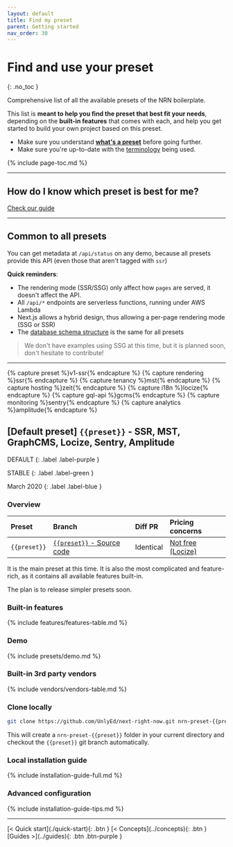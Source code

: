 ```yaml
---
layout: default
title: Find my preset
parent: Getting started
nav_order: 30
---
```


# Find and use your preset
{: .no_toc }

<div class="code-example" markdown="1">
Comprehensive list of all the available presets of the NRN boilerplate.

This list is **meant to help you find the preset that best fit your needs**, depending on the **built-in features** that comes with each,
and help you get started to build your own project based on this preset.

- Make sure you understand [**what's a preset**](../concepts/presets) before going further.
- Make sure you're up-to-date with the [terminology](../reference/terminology) being used.
</div>

{% include page-toc.md %}

---

## How do I know which preset is best for me?

[Check our guide](../concepts/presets#how-do-i-know-which-preset-is-best-for-me)

---

## Common to all presets

You can get metadata at `/api/status` on any demo, because all presets provide this API (even those that aren't tagged with `ssr`)

**Quick reminders**:
- The rendering mode (SSR/SSG) only affect how `pages` are served, it doesn't affect the API.
- All `/api/*` endpoints are serverless functions, running under AWS Lambda
- Next.js allows a hybrid design, thus allowing a per-page rendering mode (SSG or SSR)
- The [database schema structure](../reference/demo-database-structure) is the same for all presets

> We don't have examples using SSG at this time, but it is planned soon, don't hesitate to contribute!

---

{% capture preset %}v1-ssr{% endcapture %}
{% capture rendering %}ssr{% endcapture %}
{% capture tenancy %}mst{% endcapture %}
{% capture hosting %}zeit{% endcapture %}
{% capture i18n %}locize{% endcapture %}
{% capture gql-api %}gcms{% endcapture %}
{% capture monitoring %}sentry{% endcapture %}
{% capture analytics %}amplitude{% endcapture %}
## **[Default preset]** `{{preset}}` - SSR, MST, GraphCMS, Locize, Sentry, Amplitude

DEFAULT
{: .label .label-purple }

STABLE
{: .label .label-green }

March 2020
{: .label .label-blue }

### Overview

| Preset | Branch | Diff PR | Pricing concerns |
|:--------|:-------|:--------|:-----------------|
| `{{preset}}` | [`{{preset}}` - Source code](https://github.com/UnlyEd/next-right-now/tree/{{preset}}) | Identical | [Not free (Locize)](../reference/vendors) |

It is the main preset at this time.
It is also the most complicated and feature-rich, as it contains all available features built-in.

The plan is to release simpler presets soon.

### Built-in features

{% include features/features-table.md %}

### Demo

{% include presets/demo.md %}

### Built-in 3rd party vendors

{% include vendors/vendors-table.md %}

### Clone locally

```sh
git clone https://github.com/UnlyEd/next-right-now.git nrn-preset-{{preset}} && cd nrn-demo && git checkout {{preset}}
```

This will create a `nrn-preset-{{preset}}` folder in your current directory and checkout the `{{preset}}` git branch automatically.

### Local installation guide

{% include installation-guide-full.md %}

### Advanced configuration

{% include installation-guide-tips.md %}

---

<div class="pagination-section">
    <span class="fs-4" markdown="1">
    [< Quick start](./quick-start){: .btn }
    </span>
    <span class="fs-4" markdown="1">
    [< Concepts](../concepts){: .btn }
    </span>
    <span class="fs-4" markdown="1">
    [Guides >](../guides){: .btn .btn-purple }
    </span>
</div>
